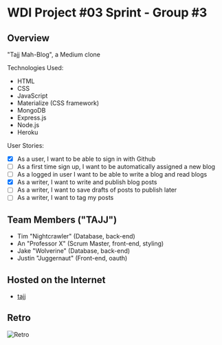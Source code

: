 # WDI Project #03 Sprint - Group #3

## Overview

"Tajj Mah-Blog", a Medium clone

Technologies Used: 
- HTML
- CSS
- JavaScript
- Materialize (CSS framework)
- MongoDB
- Express.js
- Node.js
- Heroku

User Stories: 
- [x] As a user, I want to be able to sign in with Github
- [ ] As a first time sign up, I want to be automatically assigned a new blog
- [ ] As a logged in user I want to be able to write a blog and read blogs
- [x] As a writer, I want to write and publish blog posts
- [ ] As a writer, I want to save drafts of posts to publish later
- [ ] As a writer, I want to tag my posts

## Team Members ("TAJJ")

- Tim "Nightcrawler" (Database, back-end)
- An "Professor X" (Scrum Master, front-end, styling)
- Jake "Wolverine" (Database, back-end) 
- Justin "Juggernaut" (Front-end, oauth)

## Hosted on the Internet
- [tajj](http://agile-wave-34716.herokuapp.com/)

## Retro

![Retro](http://i.imgur.com/DN4AIzR.jpg)
